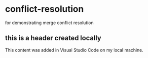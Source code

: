 # conflict-resolution
for demonstrating merge conflict resolution

## this is a header created locally

This content was added in Visual Studio Code on my local machine.